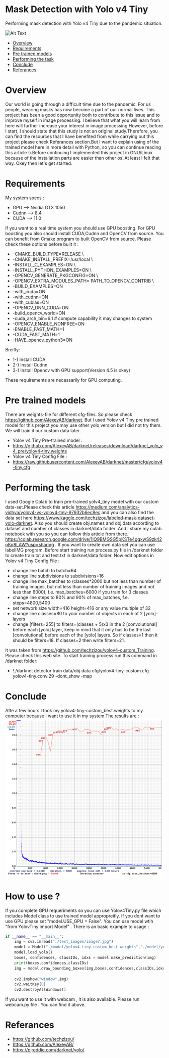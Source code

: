 # Mask Detection with Yolo v4 Tiny
Performing mask detection with Yolo v4 Tiny due to the pandemic situation.

![Alt Text](https://github.com/dgkngzlr/mask_detection/blob/main/mask.gif?raw=true)

* [Overview](#overview)
* [Requirements](#requirements)
* [Pre trained models](#pre-trained-models)
* [Performing the task](#performing-the-task)
* [Conclude](#conclude)
* [Referances](#referances)

# Overview
Our world is going through a difficult time due to the pandemic. For us people, wearing masks has now become a part of our normal lives. This project has been a good opportunity both to contribute to this issue and to improve myself in image processing. I believe that what you will learn from here will further increase your interest in image processing.However, before I start, I should state that this study is not an original study.Therefore, you can find the resources that I have benefited from while carrying out this project please check Referances section.But I want to explain using of the trained model here in more detail with Python, so you can continue reading this article :).Before continuing I implemented this project in GNU/Linux because of the installation parts are easier than other os'.At least I felt that way.
Okey then let's get started.



# Requirements
My system specs :
* GPU --> Nvidia GTX 1050
* Cudnn --> 8.4
* CUDA --> 11.0

If you want to a real time system you should use GPU boosting. For GPU boosting you also should install CUDA,Cudnn and OpenCV from source. You can benefit from Cmake program to built OpenCV from source. Please check these options before built it :
   * -CMAKE_BUILD_TYPE=RELEASE \
   * -CMAKE_INSTALL_PREFIX=/usr/local \
   * -INSTALL_C_EXAMPLES=ON \
   * -INSTALL_PYTHON_EXAMPLES=ON \
   * -OPENCV_GENERATE_PKGCONFIG=ON \
   * -OPENCV_EXTRA_MODULES_PATH= PATH_TO_OPENCV_CONTRIB \
   * -BUILD_EXAMPLES=ON
   * -with_cuda=ON
   * -with_cudnn=ON
   * -with_cublas=ON
   * -OPENCV_DNN_CUDA=ON
   * -build_opencv_world=ON
   * -cuda_arch_bin=6.1 # compute capability it may changes to system
   * -OPENCV_ENABLE_NONFREE=ON
   * -ENABLE_FAST_MATH=1
   * -CUDA_FAST_MATH=1
   * -HAVE_opencv_python3=ON
 
 Breifly:
 * 1-) Install CUDA
 * 2-) Install Cudnn
 * 3-) Install Opencv with GPU support(Version 4.5 is okey)
 
These requirements are necessarily for GPU computing.


# Pre trained models
There are weights-file for different cfg-files. So please check https://github.com/AlexeyAB/darknet. But I used Yolov v4 Tiny pre trained model for this project you may use other yolo version but I did not try them. We will train it our custom data later.
* Yolov v4 Tiny Pre-trained model :
* https://github.com/AlexeyAB/darknet/releases/download/darknet_yolo_v4_pre/yolov4-tiny.weights
* Yolov v4 Tiny Config File :
* https://raw.githubusercontent.com/AlexeyAB/darknet/master/cfg/yolov4-tiny.cfg

# Performing the task
I used Google Colab to train pre-trained yolv4_tiny model with our custom data-set.Please check this article https://medium.com/analytics-vidhya/yolov4-vs-yolov4-tiny-97932b6ec8ec and you can also find the data set here https://www.kaggle.com/techzizou/labeled-mask-dataset-yolo-darknet. Also you should create obj.names and obj.data according to dataset and number of classes in darknet/data folder .And I share my colab notebook with you so you can follow this article from there. https://colab.research.google.com/drive/1IQ9BMGSG5pKSTe4gqxwS9zk42pKq8LAW?usp=sharing . If you want to create own data set you can use labelIMG program. Before start training run process.py file in /darknet folder to create train.txt and test.txt in darknet/data folder.
Now edit options in Yolov v4 Tiny Config File :
*   change line batch to batch=64
*   change line subdivisions to subdivisions=16
*   change line max_batches to (classes*2000 but not less than number of training images, but not less than number of training images and not less than 6000), f.e. max_batches=6000 if you train for 3 classes
*    change line steps to 80% and 90% of max_batches, f.e. steps=4800,5400
*    set network size width=416 height=416 or any value multiple of 32
*    change line classes=80 to your number of objects in each of 2 [yolo]-layers
*    change [filters=255] to filters=(classes + 5)x3 in the 2 [convolutional] before each [yolo] layer, keep in mind that it only has to be the last              [convolutional] before each of the [yolo] layers. So if classes=1 then it should be filters=18. If classes=2 then write filters=21.

It was taken from https://github.com/techzizou/yolov4-custom_Training. Please check this web site.
To start training process run this command in /darknet folder:
 * !./darknet detector train data/obj.data cfg/yolov4-tiny-custom.cfg yolov4-tiny.conv.29 -dont_show -map

# Conclude
Afte a few hours I took my yolov4-tiny-custom_best.weights to my computer because I want to use it in my system.The results are :
![Alt Text](https://github.com/dgkngzlr/mask_detection/blob/main/chart.png?raw=true)

# How to use ?
If you complete GPU requeriments so you can use Yolov4Tiny.py file which includes Model class to use trained model appropreitly. If you dont want to use GPU please set "model.USE_GPU = False". You can use model wtih "from YolovTiny import Model" . There is an basic example to usage :

```python
if __name__ == "__main__":
    img = cv2.imread("./test_images/image7.jpg")
    model = Model("./model/yolov4-tiny-custom_best.weights","./model/yolov4-tiny-custom.cfg","./model/obj.names")
    model.load_yolo()
    boxes, confidences, classIDs, idxs = model.make_prediction(img)
    print(boxes,confidences,classIDs)
    img = model.draw_bounding_boxes(img,boxes,confidences,classIDs,idxs)
    
    cv2.imshow("window",img)
    cv2.waitKey(0)
    cv2.destroyAllWindows()
```


If you want to use it with webcam , it is also available. Please run webcam.py file . You can find it above.

# Referances
* https://github.com/techzizou/
* https://github.com/AlexeyAB/
* https://pjreddie.com/darknet/yolo/
